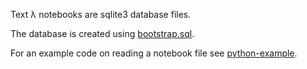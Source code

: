Text λ notebooks are sqlite3 database files.

The database is created using [bootstrap.sql](https://github.com/textlambda/reader/blob/main/bootstrap.sql).

For an example code on reading a notebook file see [python-example](https://github.com/textlambda/reader/blob/main/python/).
